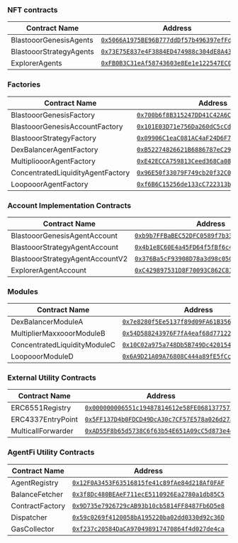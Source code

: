 ### NFT contracts

| Contract Name                    | Address                                      |
|----------------------------------|----------------------------------------------|
| BlastooorGenesisAgents           | [`0x5066A1975BE96B777ddDf57b496397efFdDcB4A9`](https://blastexplorer.io/address/0x5066A1975BE96B777ddDf57b496397efFdDcB4A9) |
| BlastooorStrategyAgents          | [`0x73E75E837e4F3884ED474988c304dE8A437aCbEf`](https://blastexplorer.io/address/0x73E75E837e4F3884ED474988c304dE8A437aCbEf) |
| ExplorerAgents                   | [`0xFB0B3C31eAf58743603e8Ee1e122547EC053Bf18`](https://blastexplorer.io/address/0xFB0B3C31eAf58743603e8Ee1e122547EC053Bf18) |

### Factories

| Contract Name                    | Address                                      |
|----------------------------------|----------------------------------------------|
| BlastooorGenesisFactory          | [`0x700b6f8B315247DD41C42A6Cfca1dAE6B4567f3B`](https://blastexplorer.io/address/0x700b6f8B315247DD41C42A6Cfca1dAE6B4567f3B) |
| BlastooorGenesisAccountFactory   | [`0x101E03D71e756Da260dC5cCd19B6CdEEcbB4397F`](https://blastexplorer.io/address/0x101E03D71e756Da260dC5cCd19B6CdEEcbB4397F) |
| BlastooorStrategyFactory         | [`0x09906C1eaC081AC4aF24D6F7e05f7566440b4601`](https://blastexplorer.io/address/0x09906C1eaC081AC4aF24D6F7e05f7566440b4601) |
| DexBalancerAgentFactory          | [`0xB52274826621B6886787eC29E4C25cd3493B4930`](https://blastexplorer.io/address/0xB52274826621B6886787eC29E4C25cd3493B4930) |
| MultipliooorAgentFactory         | [`0xE42ECCA759813Ceed368Ca08d8F0F6780D0c41E1`](https://blastexplorer.io/address/0xE42ECCA759813Ceed368Ca08d8F0F6780D0c41E1) |
| ConcentratedLiquidityAgentFactory| [`0x96E50f33079F749cb20f32C05DBb62B09620a817`](https://blastexplorer.io/address/0x96E50f33079F749cb20f32C05DBb62B09620a817) |
| LoopooorAgentFactory             | [`0xf6B6C15256de133cC722313bfFBb75280Bb2B228`](https://blastexplorer.io/address/0xf6B6C15256de133cC722313bfFBb75280Bb2B228) |

### Account Implementation Contracts

| Contract Name                    | Address                                      |
|----------------------------------|----------------------------------------------|
| BlastooorGenesisAgentAccount     | [`0xb9b7FFBaBEC52DFC0589f7b331E4B8Cb78E06301`](https://blastexplorer.io/address/0xb9b7FFBaBEC52DFC0589f7b331E4B8Cb78E06301) |
| BlastooorStrategyAgentAccount    | [`0x4b1e8C60E4a45FD64f5fBf6c497d17Ab12fba213`](https://blastexplorer.io/address/0x4b1e8C60E4a45FD64f5fBf6c497d17Ab12fba213) |
| BlastooorStrategyAgentAccountV2  | [`0x376Ba5cF93908D78a3d98c05C8e0B39C0207568d`](https://blastexplorer.io/address/0x376Ba5cF93908D78a3d98c05C8e0B39C0207568d) |
| ExplorerAgentAccount             | [`0xC429897531D8F70093C862C81a7B3F18b6F46426`](https://blastexplorer.io/address/0xC429897531D8F70093C862C81a7B3F18b6F46426) |

### Modules

| Contract Name                    | Address                                      |
|----------------------------------|----------------------------------------------|
| DexBalancerModuleA               | [`0x7e8280f5Ee5137f89d09FA61B356fa322a93415a`](https://blastexplorer.io/address/0x7e8280f5Ee5137f89d09FA61B356fa322a93415a) |
| MultiplierMaxxooorModuleB        | [`0x54D588243976F7fA4eaf68d77122Da4e6C811167`](https://blastexplorer.io/address/0x54D588243976F7fA4eaf68d77122Da4e6C811167) |
| ConcentratedLiquidityModuleC     | [`0x10C02a975a748Db5B749Dc420154dD945e2e8657`](https://blastexplorer.io/address/0x10C02a975a748Db5B749Dc420154dD945e2e8657) |
| LoopooorModuleD                  | [`0x6A9D21A09A76808C444a89fE5fCc0a5f38dc0523`](https://blastexplorer.io/address/0x6A9D21A09A76808C444a89fE5fCc0a5f38dc0523) |

### External Utility Contracts

| Contract Name                    | Address                                      |
|----------------------------------|----------------------------------------------|
| ERC6551Registry                  | [`0x000000006551c19487814612e58FE06813775758`](https://blastexplorer.io/address/0x000000006551c19487814612e58FE06813775758) |
| ERC4337EntryPoint                | [`0x5FF137D4b0FDCD49DcA30c7CF57E578a026d2789`](https://blastexplorer.io/address/0x5FF137D4b0FDCD49DcA30c7CF57E578a026d2789) |
| MulticallForwarder               | [`0xAD55F8b65d5738C6f63b54E651A09cC5d873e4d8`](https://blastexplorer.io/address/0xAD55F8b65d5738C6f63b54E651A09cC5d873e4d8) |

### AgentFi Utility Contracts

| Contract Name                    | Address                                      |
|----------------------------------|----------------------------------------------|
| AgentRegistry                    | [`0x12F0A3453F63516815fe41c89fAe84d218Af0FAF`](https://blastexplorer.io/address/0x12F0A3453F63516815fe41c89fAe84d218Af0FAF) |
| BalanceFetcher                   | [`0x3f8Dc480BEAeF711ecE5110926Ea2780a1db85C5`](https://blastexplorer.io/address/0x3f8Dc480BEAeF711ecE5110926Ea2780a1db85C5) |
| ContractFactory                  | [`0x9D735e7926729cAB93b10cb5814FF8487Fb6D5e8`](https://blastexplorer.io/address/0x9D735e7926729cAB93b10cb5814FF8487Fb6D5e8) |
| Dispatcher                       | [`0x59c0269f4120058bA195220ba02dd0330d92c36D`](https://blastexplorer.io/address/0x59c0269f4120058bA195220ba02dd0330d92c36D) |
| GasCollector                     | [`0xf237c20584DaCA970498917470864f4d027de4ca`](https://blastexplorer.io/address/0xf237c20584DaCA970498917470864f4d027de4ca) |
